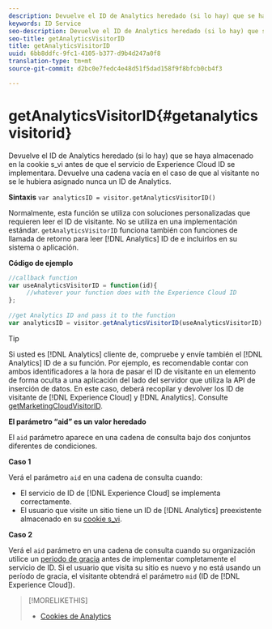 ```yaml
---
description: Devuelve el ID de Analytics heredado (si lo hay) que se haya almacenado en la cookie s_vi antes de que el servicio de Experience Cloud ID se implementara. Devuelve una cadena vacía en el caso de que al visitante no se le hubiera asignado nunca un ID de Analytics.
keywords: ID Service
seo-description: Devuelve el ID de Analytics heredado (si lo hay) que se haya almacenado en la cookie s_vi antes de que el servicio de Experience Cloud ID se implementara. Devuelve una cadena vacía en el caso de que al visitante no se le hubiera asignado nunca un ID de Analytics.
seo-title: getAnalyticsVisitorID
title: getAnalyticsVisitorID
uuid: 6bb8ddfc-9fc1-4105-b377-d9b4d247a0f8
translation-type: tm+mt
source-git-commit: d2bc0e7fedc4e48d51f5dad158f9f8bfcb0cb4f3

---
```



# getAnalyticsVisitorID{#getanalyticsvisitorid}

Devuelve el ID de Analytics heredado (si lo hay) que se haya almacenado en la cookie s_vi antes de que el servicio de Experience Cloud ID se implementara. Devuelve una cadena vacía en el caso de que al visitante no se le hubiera asignado nunca un ID de Analytics.

**Sintaxis** `var analyticsID = visitor.getAnalyticsVisitorID()`

Normalmente, esta función se utiliza con soluciones personalizadas que requieren leer el ID de visitante. No se utiliza en una implementación estándar. `getAnalyticsVisitorID` funciona también con funciones de llamada de retorno para leer [!DNL Analytics] ID de e incluirlos en su sistema o aplicación.

**Código de ejemplo**

```js
//callback function 
var useAnalyticsVisitorID = function(id){ 
     //whatever your function does with the Experience Cloud ID 
}; 
 
//get Analytics ID and pass it to the function 
var analyticsID = visitor.getAnalyticsVisitorID(useAnalyticsVisitorID)
```

>[!TIP]
>
>Si usted es [!DNL Analytics] cliente de, compruebe y envíe también el [!DNL Analytics] ID de a su función. Por ejemplo, es recomendable contar con ambos identificadores a la hora de pasar el ID de visitante en un elemento de forma oculta a una aplicación del lado del servidor que utiliza la API de inserción de datos. En este caso, deberá recopilar y devolver los ID de visitante de [!DNL Experience Cloud] y [!DNL Analytics]. Consulte [getMarketingCloudVisitorID](../../library/get-set/getmcvid.md).

**El parámetro “aid” es un valor heredado**

El `aid` parámetro aparece en una cadena de consulta bajo dos conjuntos diferentes de condiciones.

**Caso 1**

Verá el parámetro `aid` en una cadena de consulta cuando:

* El servicio de ID de [!DNL Experience Cloud] se implementa correctamente.
* El usuario que visite un sitio tiene un ID de [!DNL Analytics] preexistente almacenado en su [cookie s_vi](https://docs.adobe.com/content/help/en/core-services/interface/ec-cookies/cookies-analytics.html#section-5d50a078de444d12b7d927d68ff3b679).

**Caso 2**

Verá el `aid` parámetro en una cadena de consulta cuando su organización utilice un [periodo de gracia](../../reference/analytics-reference/grace-period.md) antes de implementar completamente el servicio de ID. Si el usuario que visita su sitio es nuevo y no está usando un período de gracia, el visitante obtendrá el parámetro `mid` (ID de [!DNL Experience Cloud]).

>[!MORELIKETHIS]
>
>* [Cookies de Analytics](https://docs.adobe.com/content/help/en/core-services/interface/ec-cookies/cookies-privacy.html)

